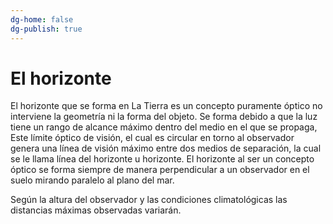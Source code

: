 ```yaml
---
dg-home: false
dg-publish: true
---
```


# El horizonte

El horizonte que se forma en La Tierra es un concepto puramente óptico no interviene la geometría ni la forma del objeto. Se forma debido a que la luz tiene un rango de alcance máximo dentro del medio en el que se propaga, Este límite óptico de visión, el cual es circular en torno al observador genera una línea de visión máximo entre dos medios de separación, la cual se le llama línea del horizonte u horizonte. El horizonte al ser un concepto óptico se forma siempre de manera perpendicular a un observador en el suelo mirando paralelo al plano del mar.

Según la altura del observador y las condiciones climatológicas las distancias máximas observadas variarán.